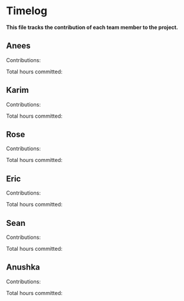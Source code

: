 # Timelog

**This file tracks the contribution of each team member to the project.**

## Anees

Contributions:

Total hours committed:



## Karim

Contributions:

Total hours committed:


## Rose

Contributions:

Total hours committed:


## Eric

Contributions:

Total hours committed:


## Sean

Contributions:

Total hours committed:


## Anushka


Contributions:

Total hours committed:


